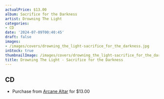 ```yaml
---
actualPrice: $13.00
album: Sacrifice for the Darkness
artist: Drowning The Light
categories:
- CD
date: '2024-07-09T00:40:45'
draft: false
images:
- /images/covers/drowning_the_light-sacrifice_for_the_darkness.jpg
inStock: true
thumbnailImage: /images/covers/drowning_the_light-sacrifice_for_the_darkness-thumb.jpg
title: Drowning The Light - Sacrifice for the Darkness
---
```


## CD
* Purchase from [Arcane Altar](https://arcanealtar.bigcartel.com/product/drowning-the-light-sacrifice-for-the-darkness-cd) for $13.00
